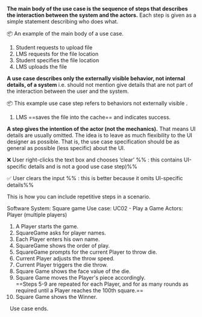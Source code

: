 <link rel="stylesheet" href="{{baseUrl}}/css/common.css">

**The main body of the use case is the sequence of steps that describes the interaction between the system and the actors.** Each step is given as a simple statement describing who does what.

<tip-box>
  
:package: An example of the main body of a use case.

  1. Student requests to upload file
  2. LMS requests for the file location
  3. Student specifies the file location
  4. LMS uploads the file
    
</tip-box>

**A use case describes only the externally visible behavior, not internal details, of a system** i.e. should not mention give details that are not part of the interaction between the user and the system.

<tip-box>
  
:package: This example use case step refers to behaviors not externally visible .

1. LMS ==saves the file into the cache== and indicates success.

</tip-box>

**A step gives the intention of the actor (not the mechanics).** That means UI details are usually omitted. The idea is to leave as much flexibility to the UI designer as possible. That is, the use case specification should be as general as possible (less specific) about the UI. 

<tip-box>

:x: User right-clicks the text box and chooses ‘clear’ %%&nbsp;: this contains UI-specific details and is not a good use case step)%%

:white_check_mark: User clears the input %%&nbsp;: this is better because it omits UI-specific details%%

</tip-box>

This is how you can include repetitive steps in a scenario.

<tip-box>

Software System: Square game
Use case:  <popover effect="fade" placement="right" content="Each use case can be given a unique identification for easier cross reference."> UC02 </popover>  - Play a Game
Actors: Player (multiple players)

1. A Player starts the game.
2. SquareGame asks for player names.
3. Each Player enters his own name.
4. SquareGame shows the order of play.
5. SquareGame prompts for the current Player to throw die.
6. Current Player adjusts the throw speed.
7. Current Player triggers the die throw.
8. Square Game shows the face value of the die.
9. Square Game moves the Player's piece accordingly.<br>
   ==Steps 5-9 are repeated for each Player, and for as many rounds as required until a Player reaches the 100th square.==
10. Square Game shows the Winner.

&nbsp;&nbsp;Use case ends.

</tip-box>

